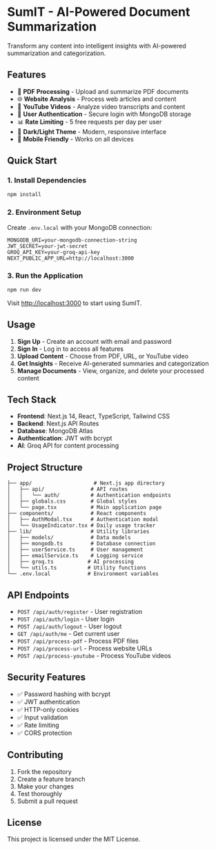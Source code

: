 # SumIT - AI-Powered Document Summarization

Transform any content into intelligent insights with AI-powered summarization and categorization.

## Features

- 📄 **PDF Processing** - Upload and summarize PDF documents
- 🌐 **Website Analysis** - Process web articles and content
- 🎥 **YouTube Videos** - Analyze video transcripts and content
- 🔐 **User Authentication** - Secure login with MongoDB storage
- 📊 **Rate Limiting** - 5 free requests per day per user
- 🎨 **Dark/Light Theme** - Modern, responsive interface
- 📱 **Mobile Friendly** - Works on all devices

## Quick Start

### 1. Install Dependencies
```bash
npm install
```

### 2. Environment Setup
Create `.env.local` with your MongoDB connection:
```env
MONGODB_URI=your-mongodb-connection-string
JWT_SECRET=your-jwt-secret
GROQ_API_KEY=your-groq-api-key
NEXT_PUBLIC_APP_URL=http://localhost:3000
```

### 3. Run the Application
```bash
npm run dev
```

Visit [http://localhost:3000](http://localhost:3000) to start using SumIT.

## Usage

1. **Sign Up** - Create an account with email and password
2. **Sign In** - Log in to access all features
3. **Upload Content** - Choose from PDF, URL, or YouTube video
4. **Get Insights** - Receive AI-generated summaries and categorization
5. **Manage Documents** - View, organize, and delete your processed content

## Tech Stack

- **Frontend**: Next.js 14, React, TypeScript, Tailwind CSS
- **Backend**: Next.js API Routes
- **Database**: MongoDB Atlas
- **Authentication**: JWT with bcrypt
- **AI**: Groq API for content processing

## Project Structure

```
├── app/                    # Next.js app directory
│   ├── api/               # API routes
│   │   └── auth/          # Authentication endpoints
│   ├── globals.css        # Global styles
│   └── page.tsx           # Main application page
├── components/            # React components
│   ├── AuthModal.tsx      # Authentication modal
│   └── UsageIndicator.tsx # Daily usage tracker
├── lib/                   # Utility libraries
│   ├── models/            # Data models
│   ├── mongodb.ts         # Database connection
│   ├── userService.ts     # User management
│   ├── emailService.ts    # Logging service
│   ├── groq.ts           # AI processing
│   └── utils.ts          # Utility functions
└── .env.local            # Environment variables
```

## API Endpoints

- `POST /api/auth/register` - User registration
- `POST /api/auth/login` - User login
- `POST /api/auth/logout` - User logout
- `GET /api/auth/me` - Get current user
- `POST /api/process-pdf` - Process PDF files
- `POST /api/process-url` - Process website URLs
- `POST /api/process-youtube` - Process YouTube videos

## Security Features

- ✅ Password hashing with bcrypt
- ✅ JWT authentication
- ✅ HTTP-only cookies
- ✅ Input validation
- ✅ Rate limiting
- ✅ CORS protection

## Contributing

1. Fork the repository
2. Create a feature branch
3. Make your changes
4. Test thoroughly
5. Submit a pull request

## License

This project is licensed under the MIT License.
